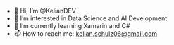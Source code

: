 - 👋 Hi, I’m @KelianDEV
- 👀 I’m interested in Data Science and AI Development
- 🌱 I’m currently learning Xamarin and C#
- 📫 How to reach me: kelian.schulz06@gmail.com




<!---
KelianDEV/KelianDEV is a ✨ special ✨ repository because its `README.md` (this file) appears on your GitHub profile.
You can click the Preview link to take a look at your changes.
--->
